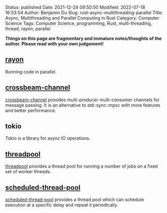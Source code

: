 Status: published
Date: 2021-12-24 09:50:50
Modified: 2022-07-18 16:53:54
Author: Benjamin Du
Slug: rust-async-multithreading-parallel
Title: Async, Multithreading and Parallel Computing in Rust
Category: Computer Science
Tags: Computer Science, programming, Rust, multi-threading, thread, rayon, parallel

**Things on this page are fragmentary and immature notes/thoughts of the author. Please read with your own judgement!**

## [rayon](https://crates.io/crates/rayon)
Running code in parallel.

## [crossbeam-channel](https://crates.io/crates/crossbeam-channel)
[crossbeam-channel](https://crates.io/crates/crossbeam-channel)
provides multi-producer multi-consumer channels for message passing. 
It is an alternative to std::sync::mpsc with more features and better performance.

## tokio
Tokio is a library for async IO operations.



## [threadpool](https://crates.io/crates/threadpool)
[threadpool](https://crates.io/crates/threadpool)
provides a thread pool for running a number of jobs on a fixed set of worker threads.


## [scheduled-thread-pool](https://crates.io/crates/scheduled-thread-pool)
[scheduled-thread-pool](https://crates.io/crates/scheduled-thread-pool)
provides a thread pool which can schedule execution at a specific delay and repeat it periodically.

